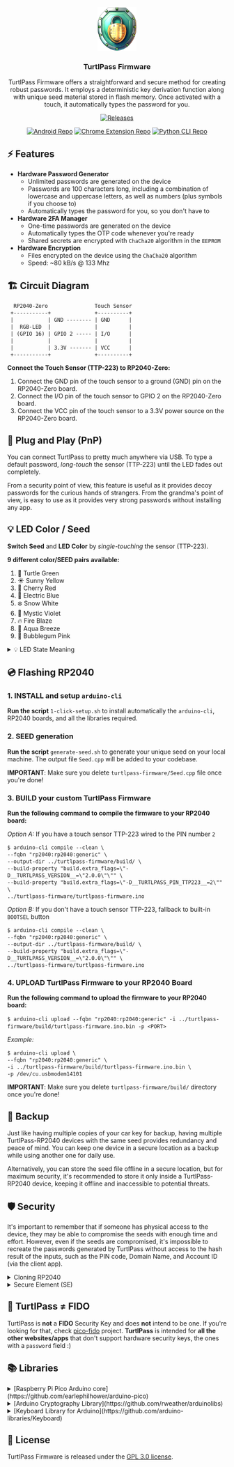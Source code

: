 <p align="center">
<img src="assets/icon.png" alt="logo" width=90>
<h3 align="center">TurtlPass Firmware</h3>
<p align="center">
TurtlPass Firmware offers a straightforward and secure method for creating robust passwords. It employs a deterministic key derivation function along with unique seed material stored in flash memory. Once activated with a touch, it automatically types the password for you.</p>
<p align="center">
<a href="https://github.com/TurtlPass/turtlpass-firmware-arduino/releases"><img src="https://img.shields.io/github/v/release/TurtlPass/turtlpass-firmware-arduino?color=green&label=Arduino%20Firmware&logo=arduino" alt="Releases"/></a>
</p>
<p align="center">
<a href="https://github.com/TurtlPass/turtlpass-android"><img src="https://img.shields.io/github/v/release/TurtlPass/turtlpass-android?color=blue&label=Android%20App&logo=android" alt="Android Repo"/></a>
<a href="https://github.com/TurtlPass/turtlpass-chrome-extension"><img src="https://img.shields.io/github/v/release/TurtlPass/turtlpass-chrome-extension?color=blue&label=Chrome%20Extension&logo=googlechrome" alt="Chrome Extension Repo"/></a>
<a href="https://github.com/TurtlPass/turtlpass-python"><img src="https://img.shields.io/github/v/release/TurtlPass/turtlpass-python?color=blue&label=Python%20CLI&logo=python" alt="Python CLI Repo"/></a>
</p>


## ⚡ Features

* **Hardware Password Generator**
  * Unlimited passwords are generated on the device
  * Passwords are 100 characters long, including a combination of lowercase and uppercase letters, as well as numbers (plus symbols if you choose to)
  * Automatically types the password for you, so you don't have to
* **Hardware 2FA Manager**
  * One-time passwords are generated on the device
  * Automatically types the OTP code whenever you're ready
  * Shared secrets are encrypted with `ChaCha20` algorithm in the `EEPROM`
* **Hardware Encryption**
  * Files encrypted on the device using the `ChaCha20` algorithm
  * Speed: ~80 kB/s @ 133 Mhz


## 🏗️ Circuit Diagram

```
  RP2040-Zero               Touch Sensor
 +-----------+              +----------+
 |           | GND -------- | GND      |
 |  RGB-LED  |              |          |
 | (GPIO 16) | GPIO 2 ----- | I/O      |
 |           |              |          |
 |           | 3.3V ------- | VCC      |
 +-----------+              +----------+
```

**Connect the Touch Sensor (TTP-223) to RP2040-Zero:**

1. Connect the GND pin of the touch sensor to a ground (GND) pin on the RP2040-Zero board.
2. Connect the I/O pin of the touch sensor to GPIO 2 on the RP2040-Zero board.
3. Connect the VCC pin of the touch sensor to a 3.3V power source on the RP2040-Zero board.


## 🔌 Plug and Play (PnP)

You can connect TurtlPass to pretty much anywhere via USB. To type a default password, *long-touch* the sensor (TTP-223) until the LED fades out completely.

From a security point of view, this feature is useful as it provides decoy passwords for the curious hands of strangers. From the grandma's point of view, is easy to use as it provides very strong passwords without installing any app.


## 💡 LED Color / Seed

**Switch Seed** and **LED Color** by *single-touching* the sensor (TTP-223).

__9 different color/SEED pairs available:__  
1. 🐢 Turtle Green  
2. ☀️ Sunny Yellow  
3. 🍒 Cherry Red  
4. 💙 Electric Blue  
5. ❄️ Snow White  
6. 🔮 Mystic Violet  
7. 🔥 Fire Blaze  
8. 🌊 Aqua Breeze  
9. 🎀 Bubblegum Pink  

<details>
  <summary>💡 LED State Meaning</summary>
  
* `ON`
	* Idle
* `PULSING`
	* Password/OTP ready to type
* `BLINKING` (fast blink)
	* Typing/Encrypting 
* `OFF`
	* No power input
</details>


## 💿 Flashing RP2040

### 1. INSTALL and setup `arduino-cli`

**Run the script** `1-click-setup.sh` to install automatically the `arduino-cli`, RP2040 boards, and all the libraries required. 


### 2. SEED generation

**Run the script** `generate-seed.sh` to generate your unique seed on your local machine. The output file `Seed.cpp` will be added to your codebase.

**IMPORTANT**: Make sure you delete `turtlpass-firmware/Seed.cpp` file once you're done!


### 3. BUILD your custom TurtlPass Firmware

**Run the following command to compile the firmware to your RP2040 board:**

_Option A:_ If you have a touch sensor TTP-223 wired to the PIN number `2`

```
$ arduino-cli compile --clean \
--fqbn "rp2040:rp2040:generic" \
--output-dir ../turtlpass-firmware/build/ \
--build-property "build.extra_flags=\"-D__TURTLPASS_VERSION__=\"2.0.0\"\"" \
--build-property "build.extra_flags=\"-D__TURTLPASS_PIN_TTP223__=2\"" \
../turtlpass-firmware/turtlpass-firmware.ino
```

_Option B:_ If you don't have a touch sensor TTP-223, fallback to built-in `BOOTSEL` button

```
$ arduino-cli compile --clean \
--fqbn "rp2040:rp2040:generic" \
--output-dir ../turtlpass-firmware/build/ \
--build-property "build.extra_flags=\"-D__TURTLPASS_VERSION__=\"2.0.0\"\"" \
../turtlpass-firmware/turtlpass-firmware.ino
```


### 4. UPLOAD TurtlPass Firmware to your RP2040 Board

**Run the following command to upload the firmware to your RP2040 board:**

`$ arduino-cli upload --fqbn "rp2040:rp2040:generic" -i ../turtlpass-firmware/build/turtlpass-firmware.ino.bin -p <PORT>`
	
*Example:*

```
$ arduino-cli upload \
--fqbn "rp2040:rp2040:generic" \
-i ../turtlpass-firmware/build/turtlpass-firmware.ino.bin \
-p /dev/cu.usbmodem14101
```

**IMPORTANT**: Make sure you delete `turtlpass-firmware/build/` directory once you're done!


## 💾 Backup

Just like having multiple copies of your car key for backup, having multiple TurtlPass-RP2040 devices with the same seed provides redundancy and peace of mind. You can keep one device in a secure location as a backup while using another one for daily use.

Alternatively, you can store the seed file offline in a secure location, but for maximum security, it's recommended to store it only inside a TurtlPass-RP2040 device, keeping it offline and inaccessible to potential threats.


## 🛡️ Security

It's important to remember that if someone has physical access to the device, they may be able to compromise the seeds with enough time and effort. However, even if the seeds are compromised, it's impossible to recreate the passwords generated by TurtlPass without access to the hash result of the inputs, such as the PIN code, Domain Name, and Account ID (via the client app).
  
  
<details>
  <summary>Cloning RP2040</summary>
  
It is important to note that the firmware binary on the Raspberry Pi Pico RP2040 can be easily extracted using [picotool](https://github.com/raspberrypi/picotool) due to its utilization of external ROM.  
    
Example of how to do just that:

```
$ picotool save firmware.uf2
Saving file: [==============================]  100%
Wrote 369000 bytes to firmware.uf2
```
</details>

<details>
  <summary>Secure Element (SE)</summary>
  
Using a secure element such as the **ATECC608A/B** or **OPTIGA Trust X/M** for password generation can be a secure solution due to its physical tamper-resistance and isolation from the rest of the system. However, there are limitations to consider such as the difficulty in using them across multiple devices or platforms, and lack of backup or recovery options in case of loss or damage. Additionally, it may be difficult to manage and control access to the password in situations where multiple users need to access it.
</details>


## 🔑 TurtlPass ≠ FIDO

TurtlPass is **not** a **FIDO** Security Key and does **not** intend to be one. If you're looking for that, check [pico-fido](https://github.com/polhenarejos/pico-fido) project. **TurtlPass** is intended for **all the other websites/apps** that don't support hardware security keys, the ones with a `password` field :)


## 📚 Libraries

<details>
  <summary>[Raspberry Pi Pico Arduino core](https://github.com/earlephilhower/arduino-pico)</summary>
  
* Port of the RP2040 (Raspberry Pi Pico processor) to the Arduino ecosystem. 
* It uses the bare Raspberry Pi Pico SDK and a custom GCC 10.3/Newlib 4.0 toolchain.
* _LGPL 2.1 license_
</details>

<details>
  <summary>[Arduino Cryptography Library](https://github.com/rweather/arduinolibs)</summary>
  
* Libraries to perform cryptography operations on Arduino devices
* _MIT license_
</details>

<details>
  <summary>[Keyboard Library for Arduino](https://github.com/arduino-libraries/Keyboard)
</summary>
  
* Library allows an Arduino board with USB capabilities to act as a keyboard
* _LGPL 3.0 license_
</details>


## 📄 License

TurtlPass Firmware is released under the [GPL 3.0 license](https://github.com/TurtlPass/turtlpass-firmware-arduino/blob/main/LICENSE).
